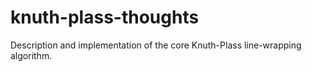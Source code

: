 knuth-plass-thoughts
====================

Description and implementation of the core Knuth-Plass line-wrapping algorithm.
